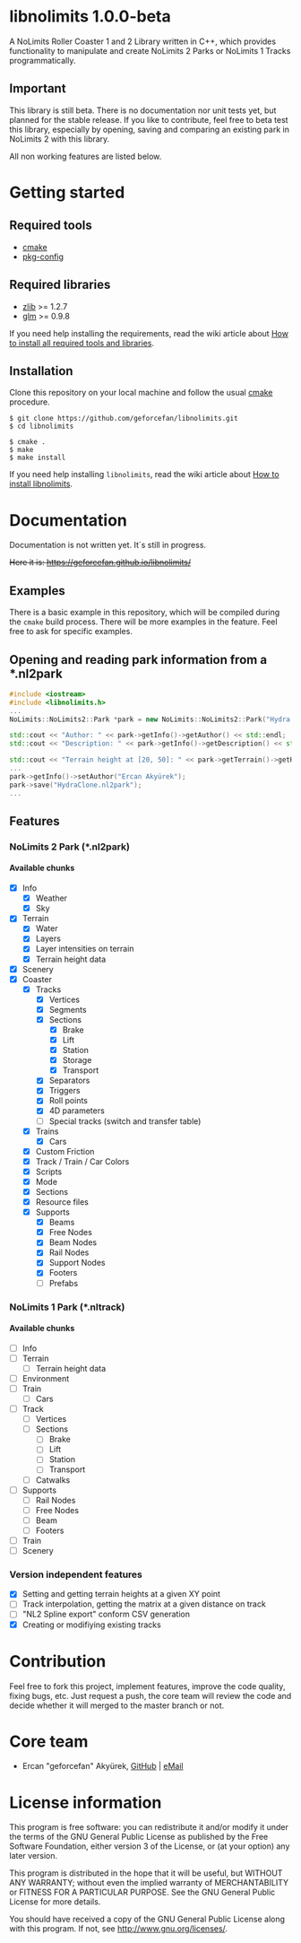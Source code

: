# libnolimits 1.0.0-beta
A NoLimits Roller Coaster 1 and 2 Library written in C++, which provides functionality to manipulate and create NoLimits 2 Parks or NoLimits 1 Tracks programmatically.

## Important

This library is still beta. There is no documentation nor unit tests yet, but planned for the stable release. If you like to contribute, feel free to beta test this library, especially by opening, saving and comparing an existing park in NoLimits 2 with this library.

All non working features are listed below.

# Getting started
## Required tools
* [cmake](https://cmake.org/)
* [pkg-config](https://www.freedesktop.org/wiki/Software/pkg-config/)

## Required libraries
* [zlib](http://zlib.net/) >= 1.2.7
* [glm](http://glm.g-truc.net/0.9.8/index.html) >= 0.9.8

If you need help installing the requirements, read the wiki article about [How to install all required tools and libraries](https://github.com/geforcefan/libnolimits/wiki/How-to-install-all-required-tools-and-libraries).

## Installation
Clone this repository on your local machine and follow the usual [cmake](https://cmake.org/) procedure.

```
$ git clone https://github.com/geforcefan/libnolimits.git
$ cd libnolimits

$ cmake .
$ make
$ make install
```

If you need help installing ``libnolimits``, read the wiki article about [How to install libnolimits](https://github.com/geforcefan/libnolimits/wiki/How-to-install-libnolimits).

# Documentation

Documentation is not written yet. It´s still in progress.

~~Here it is: https://geforcefan.github.io/libnolimits/~~

## Examples

There is a basic example in this repository, which will be compiled during the ``cmake`` build process. There will be more examples in the feature. Feel free to ask for specific examples.

## Opening and reading park information from a *.nl2park

```c++
#include <iostream>
#include <libnolimits.h>
...
NoLimits::NoLimits2::Park *park = new NoLimits::NoLimits2::Park("Hydra.nl2park");

std::cout << "Author: " << park->getInfo()->getAuthor() << std::endl;
std::cout << "Description: " << park->getInfo()->getDescription() << std::endl;

std::cout << "Terrain height at [20, 50]: " << park->getTerrain()->getHeightAtVertex(20, 50) << std::endl;
...
park->getInfo()->setAuthor("Ercan Akyürek"); 
park->save("HydraClone.nl2park");
...
```

## Features
### NoLimits 2 Park (*.nl2park)
#### Available chunks

- [x] Info
  - [x] Weather
  - [x] Sky
- [x] Terrain
  - [x] Water
  - [x] Layers
  - [x] Layer intensities on terrain
  - [x] Terrain height data
- [x] Scenery
- [x] Coaster
  - [x] Tracks
    - [x] Vertices
    - [x] Segments
    - [x] Sections
      - [x] Brake
      - [x] Lift
      - [x] Station
      - [x] Storage
      - [x] Transport
    - [x] Separators
    - [x] Triggers
    - [x] Roll points
    - [x] 4D parameters
    - [ ] Special tracks (switch and transfer table)
  - [x] Trains
    - [x] Cars
  - [x] Custom Friction
  - [x] Track / Train / Car Colors
  - [x] Scripts
  - [x] Mode
  - [x] Sections
  - [x] Resource files
  - [x] Supports
    - [x] Beams
    - [x] Free Nodes
    - [x] Beam Nodes
    - [x] Rail Nodes
    - [x] Support Nodes
    - [x] Footers
    - [ ] Prefabs
     
### NoLimits 1 Park (*.nltrack)
#### Available chunks

- [ ] Info
- [ ] Terrain
  - [ ] Terrain height data
- [ ] Environment
- [ ] Train
  - [ ] Cars
- [ ] Track
  - [ ] Vertices
  - [ ] Sections
      - [ ] Brake
      - [ ] Lift
      - [ ] Station
      - [ ] Transport
  - [ ] Catwalks
- [ ] Supports
  - [ ] Rail Nodes
  - [ ] Free Nodes
  - [ ] Beam
  - [ ] Footers
- [ ] Train
- [ ] Scenery

### Version independent features
 
- [x] Setting and getting terrain heights at a given XY point
- [ ] Track interpolation, getting the matrix at a given distance on track
- [ ] "NL2 Spline export" conform CSV generation
- [x] Creating or modifiying existing tracks

# Contribution

Feel free to fork this project, implement features, improve the code quality, fixing bugs, etc. Just request a push, the core team will review the code and decide whether it will merged to the master branch or not.

# Core team

- Ercan "geforcefan" Akyürek, [GitHub](https://github.com/geforcefan/) | [eMail](mailto:ercan.akyuerek@gmail.com)

# License information 

This program is free software: you can redistribute it and/or modify
it under the terms of the GNU General Public License as published by
the Free Software Foundation, either version 3 of the License, or
(at your option) any later version.

This program is distributed in the hope that it will be useful,
but WITHOUT ANY WARRANTY; without even the implied warranty of
MERCHANTABILITY or FITNESS FOR A PARTICULAR PURPOSE.  See the
GNU General Public License for more details.

You should have received a copy of the GNU General Public License
along with this program. If not, see <http://www.gnu.org/licenses/>.
